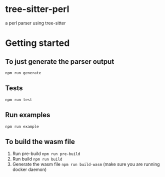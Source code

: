 # tree-sitter-perl
a perl parser using tree-sitter

# Getting started

## To just generate the parser output
`npm run generate`

## Tests

`npm run test`

## Run examples

`npm run example`

## To build the wasm file

1. Run pre-build `npm run pre-build`
2. Run build `npm run build`
3. Generate the wasm file `npm run build-wasm` (make sure you are running docker daemon)
